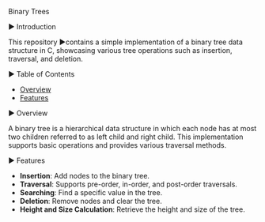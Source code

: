 Binary Trees

▶ Introduction

This repository ▶contains a simple implementation of a binary tree data structure in C, showcasing various tree operations such as insertion, traversal, and deletion.  

▶ Table of Contents

- [Overview](#overview)  
- [Features](#features) 

▶ Overview

A binary tree is a hierarchical data structure in which each node has at most two children referred to as left child and right child. This implementation supports basic operations and provides various traversal methods.  

▶ Features

* **Insertion**: Add nodes to the binary tree.  
* **Traversal**: Supports pre-order, in-order, and post-order traversals.
* **Searching**: Find a specific value in the tree.  
* **Deletion**: Remove nodes and clear the tree.  
* **Height and Size Calculation**: Retrieve the height and size of the tree.
